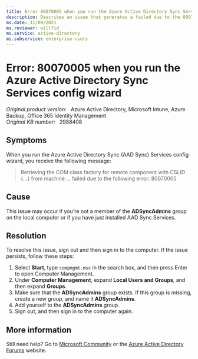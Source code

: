 ```yaml
---
title: Error 80070005 when you run the Azure Active Directory Sync Services config wizard
description: Describes an issue that generates a failed due to the 80070005 error when you run the Azure Active Directory Sync (AAD Sync) Services config wizard. Provides a solution.
ms.date: 11/09/2021
ms.reviewer: willfid
ms.service: active-directory
ms.subservice: enterprise-users
---
```

# Error: 80070005 when you run the Azure Active Directory Sync Services config wizard

_Original product version:_ &nbsp; Azure Active Directory, Microsoft Intune, Azure Backup, Office 365 Identity Management  
_Original KB number:_ &nbsp; 2988408

## Symptoms

When you run the Azure Active Directory Sync (AAD Sync) Services config wizard, you receive the following message:

> Retrieving the COM class factory for remote component with CSLID {...} from machine ... failed due to the following error: 80070005

## Cause

This issue may occur if you're not a member of the **ADSyncAdmins** group on the local computer or if you have just installed AAD Sync Services.

## Resolution

To resolve this issue, sign out and then sign in to the computer. If the issue persists, follow these steps:

1. Select **Start**, type `compmgmt.msc` in the search box, and then press Enter to open Computer Management.
2. Under **Computer Management**, expand **Local Users and Groups**, and then expand **Groups**.
3. Make sure that the **ADSyncAdmins** group exists. If this group is missing, create a new group, and name it **ADSyncAdmins**.
4. Add yourself to the **ADSyncAdmins** group.
5. Sign out, and then sign in to the computer again.

## More information

Still need help? Go to [Microsoft Community](https://answers.microsoft.com/) or the [Azure Active Directory Forums](https://social.msdn.microsoft.com/Forums) website.
